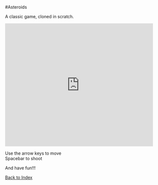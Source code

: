 #Asteroids

A classic game, cloned in scratch.

<iframe src="https://scratch.mit.edu/projects/384387346/embed" allowtransparency="true" width="485" height="402" frameborder="0" scrolling="no" allowfullscreen></iframe>


Use the arrow keys to move  
Spacebar to shoot

And have fun!!!

[Back to Index](../index.md)